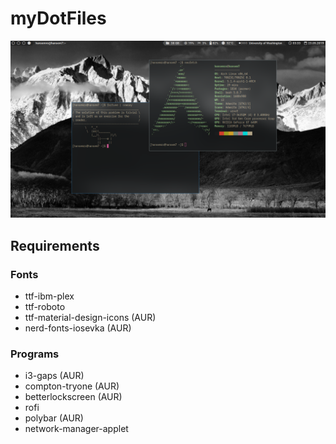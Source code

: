 # myDotFiles
![Alt text](https://github.com/hansemro/myDotFiles/blob/master/Screenshot.png?raw=true)

## Requirements
### Fonts
* ttf-ibm-plex
* ttf-roboto
* ttf-material-design-icons (AUR)
* nerd-fonts-iosevka (AUR)
### Programs
* i3-gaps (AUR)
* compton-tryone (AUR)
* betterlockscreen (AUR)
* rofi
* polybar (AUR)
* network-manager-applet
